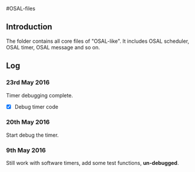 #OSAL-files

## Introduction
The folder contains all core files of "OSAL-like". It includes OSAL scheduler, OSAL timer, OSAL message and so on.

## Log
### 23rd May 2016
Timer debugging complete.   
- [x] Debug timer code

### 20th May 2016
Start debug the timer.

### 9th May 2016
Still work with software timers, add some test functions, **un-debugged**.
